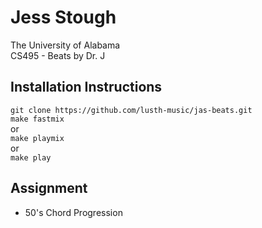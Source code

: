 # Jess Stough #
The University of Alabama
<br /> CS495 - Beats by Dr. J

## Installation Instructions ##
`git clone https://github.com/lusth-music/jas-beats.git`
<br /> `make fastmix`
<br /> or
<br /> `make playmix`
<br /> or
<br /> `make play`

## Assignment ##
* 50's Chord Progression
